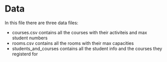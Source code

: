 # Data

In this file there are three data files:

- courses.csv contains all the courses with their activiteis and max student numbers
- rooms.csv contains all the rooms with their max capacities
- students_and_courses contains all the student info and the courses they registerd for
